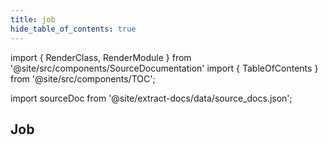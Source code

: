 ```yaml
---
title: job
hide_table_of_contents: true
---
```


import { RenderClass, RenderModule } from '@site/src/components/SourceDocumentation'
import { TableOfContents } from '@site/src/components/TOC';

import sourceDoc from '@site/extract-docs/data/source_docs.json';

<RenderModule data={sourceDoc} moduleFullName="bamboost.common.job" />

## Job

<RenderClass data={sourceDoc} classFullName="bamboost.common.job.Job" />

<TableOfContents />
